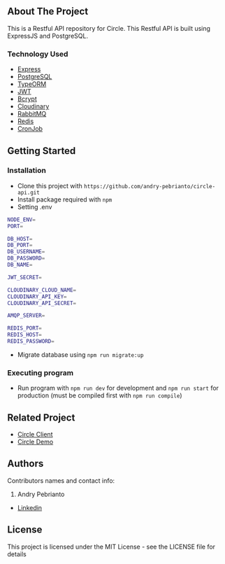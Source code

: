 <!-- ABOUT THE PROJECT -->

## About The Project

This is a Restful API repository for Circle. This Restful API is built using ExpressJS and PostgreSQL.

### Technology Used

- [Express](https://expressjs.com/)
- [PostgreSQL](https://www.postgresql.org/)
- [TypeORM](https://typeorm.io/)
- [JWT](https://jwt.io/)
- [Bcrypt](https://www.npmjs.com/package/bcrypt)
- [Cloudinary](https://cloudinary.com/)
- [RabbitMQ](https://rabbitmq.com/)
- [Redis](https://redis.io/)
- [CronJob](https://www.npmjs.com/package/node-cron/)

## Getting Started

### Installation

- Clone this project with `https://github.com/andry-pebrianto/circle-api.git`
- Install package required with `npm`
- Setting .env

```bash
NODE_ENV=
PORT=

DB_HOST=
DB_PORT=
DB_USERNAME=
DB_PASSWORD=
DB_NAME=

JWT_SECRET=

CLOUDINARY_CLOUD_NAME=
CLOUDINARY_API_KEY=
CLOUDINARY_API_SECRET=

AMQP_SERVER=

REDIS_PORT=
REDIS_HOST=
REDIS_PASSWORD=
```

- Migrate database using `npm run migrate:up`

### Executing program

- Run program with `npm run dev` for development and `npm run start` for production (must be compiled first with `npm run compile`)

<!-- RELATED PROJECT -->

## Related Project

- [Circle Client](https://github.com/andry-pebrianto/circle-client)
- [Circle Demo](https://circle-community.netlify.app/)

## Authors

Contributors names and contact info:

1. Andry Pebrianto

- [Linkedin](https://www.linkedin.com/in/andry-pebrianto)

## License

This project is licensed under the MIT License - see the LICENSE file for details
